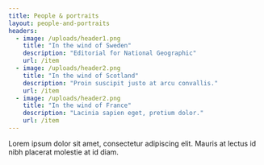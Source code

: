 ```yaml
---
title: People & portraits
layout: people-and-portraits
headers:
  - image: /uploads/header1.png
    title: "In the wind of Sweden"
    description: "Editorial for National Geographic"
    url: /item
  - image: /uploads/header2.png
    title: "In the wind of Scotland"
    description: "Proin suscipit justo at arcu convallis."
    url: /item
  - image: /uploads/header2.png
    title: "In the wind of France"
    description: "Lacinia sapien eget, pretium dolor."
    url: /item
---
```


Lorem ipsum dolor sit amet, consectetur adipiscing elit. Mauris at lectus id nibh placerat molestie at id diam.